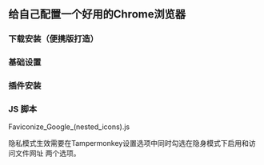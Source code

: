 ﻿## 给自己配置一个好用的Chrome浏览器

### 下载安装（便携版打造）

### 基础设置

### 插件安装

### JS 脚本
Faviconize_Google_(nested_icons).js

隐私模式生效需要在Tampermonkey设置选项中同时勾选在隐身模式下启用和访问文件网址
两个选项。

